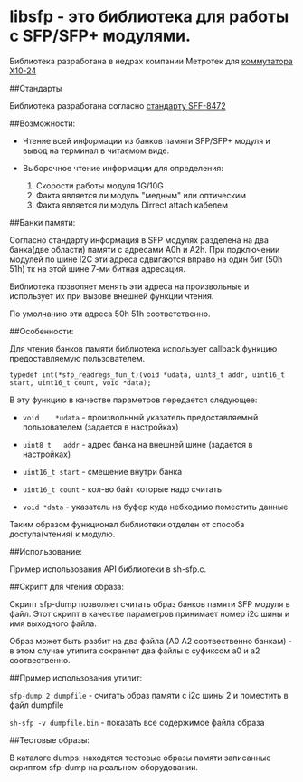 libsfp - это библиотека для работы с SFP/SFP+ модулями.
======================================================

Библиотека разработана в недрах компании Метротек для 
[коммутатора X10-24](http://metrotek.spb.ru/x10-24.html)

##Стандарты

Библиотека разработана согласно 
[стандарту SFF-8472](ftp://ftp.seagate.com/sff/SFF-8472.PDF)

##Возможности:

* Чтение всей информации из банков памяти SFP/SFP+ модуля 
  и вывод на терминал в читаемом виде.

* Выборочное чтение информации для определения:

  1. Скорости работы модуля 1G/10G   
  2. Факта является ли модуль "медным" или оптическим 
  3. Факта является ли модуль Dirrect attach кабелем
   
##Банки памяти:

 Согласно  стандарту информация в SFP модулях разделена на два банка(две области) 
 памяти с адресами A0h и A2h. При подключении модулей по шине I2C эти адреса
 сдвигаются вправо на один бит (50h 51h) тк на этой шине 7-ми битная адресация.   
 
 Библиотека позволяет менять эти адреса на произвольные и использует их
 при вызове внешней функции чтения.

 По умолчанию эти адреса 50h 51h соответственно.

##Особенности:   
   
  Для чтения банков памяти библиотека использует callback функцию
  предоставляемую пользователем. 

  `typedef int(*sfp_readregs_fun_t)(void *udata, uint8_t addr,
                                    uint16_t start, uint16_t count, void *data);`

  В эту функцию в качестве параметров передается следующее:

  
  *  `void    *udata`   -  произвольный указатель предоставляемый пользователем (задается в настройках)

  *  `uint8_t   addr`   -  адрес банка на внешней шине (задается в настройках)

  *  `uint16_t start`   -  смещение внутри банка 

  *  `uint16_t count`   -  кол-во байт которые надо считать

  *  `void *data`       -  указатель на буфер куда небходимо поместить данные
  
  
  Таким образом функционал библиотеки отделен от способа доступа(чтения) к модулю.

##Использование:

  Пример использования API библиотеки в sh-sfp.c.

##Скрипт для чтения образа:

  Скрипт sfp-dump позволяет считать образ банков памяти SFP модуля в файл.
  Этот скрипт в качестве параметров принимает номер i2c шины и имя выходного файла.

  Образ может быть разбит на два файла (A0 A2 соотвественно банкам) - в этом случае
  утилита сохраняет два файлы с суфиксом a0 и a2 соотвественно.

##Пример использования утилит:

  `sfp-dump 2 dumpfile`          - считать образ памяти с i2c шины 2 и поместить в файл dumpfile

  `sh-sfp -v dumpfile.bin`       - показать все содержимое файла образа   

##Тестовые образы:

  В каталоге dumps: находятся тестовые образы памяти записанные скриптом sfp-dump
  на реальном оборудовании.


